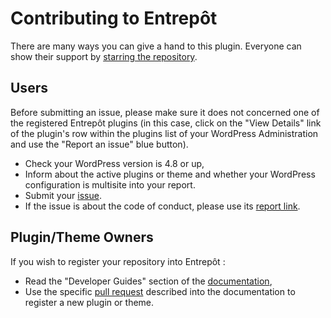 # Contributing to Entrepôt

There are many ways you can give a hand to this plugin. Everyone can show their support by [starring the repository](https://github.com/imath/entrepot/stargazers).

## Users

Before submitting an issue, please make sure it does not concerned one of the registered Entrepôt plugins (in this case, click on the "View Details" link of the plugin's row within the plugins list of your WordPress Administration and use the "Report an issue" blue button).

+ Check your WordPress version is 4.8 or up,
+ Inform about the active plugins or theme and whether your WordPress configuration is multisite into your report.
+ Submit your [issue](https://github.com/imath/entrepot/issues).
+ If the issue is about the code of conduct, please use its [report link](https://github.com/imath/entrepot/blob/master/CODE_OF_CONDUCT.md).

## Plugin/Theme Owners

If you wish to register your repository into Entrepôt :

+ Read the "Developer Guides" section of the [documentation](https://github.com/imath/entrepot/wiki),
+ Use the specific [pull request](https://github.com/imath/entrepot/pulls) described into the documentation to register a new plugin or theme.
